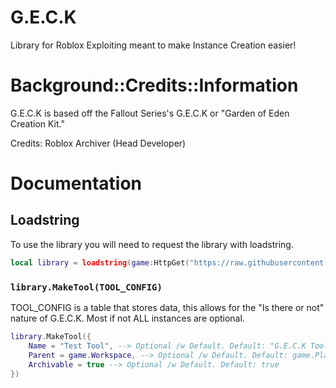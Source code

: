 # G.E.C.K
Library for Roblox Exploiting meant to make Instance Creation easier!

# Background::Credits::Information

G.E.C.K is based off the Fallout Series's G.E.C.K or "Garden of Eden Creation Kit."

Credits: 
    Roblox Archiver (Head Developer)

# Documentation

## Loadstring

To use the library you will need to request the library with loadstring.

```lua
local library = loadstring(game:HttpGet("https://raw.githubusercontent.com/RobloxArchiver/G.E.C.K/main/src/init.lua"))()
```

### `library.MakeTool(TOOL_CONFIG)`

TOOL_CONFIG is a table that stores data, this allows for the "Is there or not" nature of G.E.C.K. 
Most if not ALL instances are optional. 

```lua
library.MakeTool({
    Name = "Test Tool", --> Optional /w Default. Default: "G.E.C.K Tool"
    Parent = game.Workspace, --> Optional /w Default. Default: game.Players.LocalPlayer.Backpack
    Archivable = true --> Optional /w Default. Default: true
})
```
